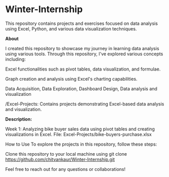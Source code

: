 # Winter-Internship

This repository contains projects and exercises focused on data analysis using Excel, Python, and various data visualization techniques.

**About**

I created this repository to showcase my journey in learning data analysis using various tools. Through this repository, I've explored various concepts including:

Excel functionalities such as pivot tables, data visualization, and formulae.


Graph creation and analysis using Excel's charting capabilities.


Data Acquisition, Data Exploration, Dashboard Design, Data analysis and visualization

/Excel-Projects: Contains projects demonstrating Excel-based data analysis and visualization.


**Description:**

Week 1: Analyzing bike buyer sales data using pivot tables and creating visualizations in Excel.
File: Excel-Projects/bike-buyers-purchase.xlsx

How to Use
To explore the projects in this repository, follow these steps:

Clone this repository to your local machine using git clone https://github.com/chitvankaur/Winter-Internship.git

Feel free to reach out for any questions or collaborations!

